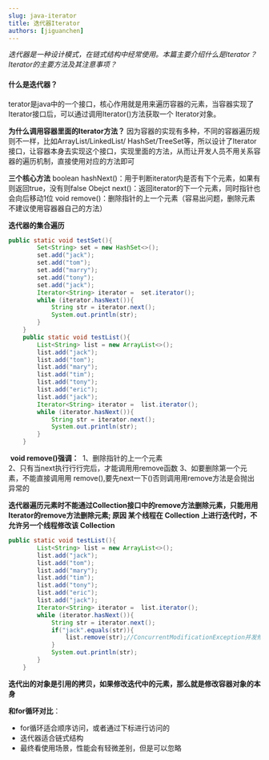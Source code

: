 ```yaml
---
slug: java-iterator
title: 迭代器Iterator
authors: [jiguanchen]
---
```


*迭代器是一种设计模式，在链式结构中经常使用。本篇主要介绍什么是Iterator？Iterator的主要方法及其注意事项？*<!--more-->

#### 什么是迭代器？

terator是java中的一个接口，核心作用就是用来遍历容器的元素，当容器实现了Iterator接口后，可以通过调用Iterator()方法获取⼀个 Iterator对象。

**为什么调用容器里面的Iterator方法？**
因为容器的实现有多种，不同的容器遍历规则不⼀样，比如ArrayList/LinkedList/
HashSet/TreeSet等，所以设计了Iterator接口，让容器本身去实现这个接⼝，实现里面的方法，从而让开发人员不用关系容器的遍历机制，直接使用对应的方法即可

**三个核⼼方法**
boolean hashNext()：用于判断iterator内是否有下个元素，如果有则返回true，没有则false
Obejct next()：返回iterator的下一个元素，同时指针也会向后移动1位
void remove()：删除指针的上⼀个元素（容易出问题，删除元素不建议使用容器器自己的方法）

**迭代器的集合遍历**

```java
public static void testSet(){
        Set<String> set = new HashSet<>();
        set.add("jack");
        set.add("tom");
        set.add("marry");
        set.add("tony");
        set.add("jack");
        Iterator<String> iterator =  set.iterator();
        while (iterator.hasNext()){
            String str = iterator.next();
            System.out.println(str);
        }
    }
    public static void testList(){
        List<String> list = new ArrayList<>();
        list.add("jack");
        list.add("tom");
        list.add("mary");
        list.add("tim");
        list.add("tony");
        list.add("eric");
        list.add("jack");
        Iterator<String> iterator =  list.iterator();
        while (iterator.hasNext()){
            String str = iterator.next();
            System.out.println(str);
        }
    }
```

​		**void remove()强调：**
​		1、删除指针的上⼀个元素	
​		2、只有当next执⾏行行完后，才能调⽤用remove函数
​		3、如要删除第⼀个元素，不能直接调⽤用 remove(),要先next⼀下()否则调⽤用remove方法是会抛出异常的

**迭代器遍历元素时不能通过Collection接口中的remove⽅法删除元素，只能⽤用Iterator的remove方法删除元素; 原因 某个线程在 Collection 上进行迭代时，不允许另一个线程修改该 Collection**

```java
public static void testList(){
        List<String> list = new ArrayList<>();
        list.add("jack");
        list.add("tom");
        list.add("mary");
        list.add("tim");
        list.add("tony");
        list.add("eric");
        list.add("jack");
        Iterator<String> iterator =  list.iterator();
        while (iterator.hasNext()){
            String str = iterator.next();
            if("jack".equals(str)){
                list.remove(str);//ConcurrentModificationException并发修改异常
            }
            System.out.println(str);
        }
    }
```

**迭代出的对象是引用的拷贝，如果修改迭代中的元素，那么就是修改容器对象的本身**

**和for循环对⽐**：

- for循环适合顺序访问，或者通过下标进⾏访问的
- 迭代器适合链式结构
- 最终看使⽤场景，性能会有轻微差别，但是可以忽略
